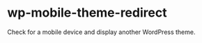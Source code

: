 wp-mobile-theme-redirect
========================

Check for a mobile device and display another WordPress theme.